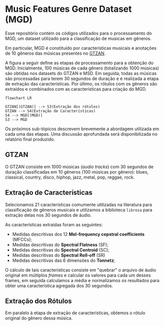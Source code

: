 # Music Features Genre Dataset (MGD)

Esse repositório contém os códigos utilizados para o processamento do MGD, um dataset utilizado para a classificação de musicas em gêneros. 

Em particular, MGD é constituído por características musicais e anotações de 10 gêneros das músicas presentes no [GTZAN](https://www.kaggle.com/datasets/andradaolteanu/gtzan-dataset-music-genre-classification).

A figura a seguir define as etapas de processamento para a obtenção do MGD. Inicialmente, $100$ músicas de cada gênero (totalizando $1000$ músicas) são obtidas nos datasets do GTZAN e MSD. Em seguida, todas as músicas são processadas para terem 30 segundos de duração e é realizada a etapa de extração das características. Por último, os rótulos com os gêneros são extraídos e combinados com as características para criação do MGD.

```mermaid
flowchart LR

GTZAN[(GTZAN)] --> S3(Extração dos rótulos)
GTZAN --> S4(Extração de Características)
S4 --> MGD[(MGD)]
S3 --> MGD

```

Os próximos sub-tópicos descrevem brevemente a abordagem utilizada em cada uma das etapas. Uma discussão aprofundada será disponibilizada no relatório final produzido.

## GTZAN

O GTZAN consiste em $1000$ músicas (*audio tracks*) com 30 segundos de duração classificadas em $10$ gêneros ($100$ músicas por gênero): blues, classical, country, disco, hiphop, jazz, metal, pop, reggae, rock.

## Extração de Características

Selecionamos $21$ características comumente utilizadas na literatura para classificação de gêneros musicais e utilizamos a biblioteca `librosa` para extração delas nos $30$ segundos de áudio.

As características extraídas foram as seguintes:

- Medidas descritivas dos 12 **Mel-frequency cepstral coefficients** (MFCCs);
- Medidas descritivas do **Spectral Flatness** (SF);
- Medidas descritivas do **Spectral Centroid** (SC);
- Medidas descritivas do **Spectral Roll-off** (SR)
- Medidas descritivas das 6 dimensões do **Tonnetz**;

O cálculo de tais características consiste em "quebrar" o arquivo de áudio original em múltiplos *frames* e calcular os valores para cada um desses frames, em seguida calculamos a média e normalizamos os resultados para obter uma característica agregada dos $30$ segundos.

## Extração dos Rótulos

Em paralelo à etapa de extração de características, obtemos o rótulo original do gênero dessa música.
